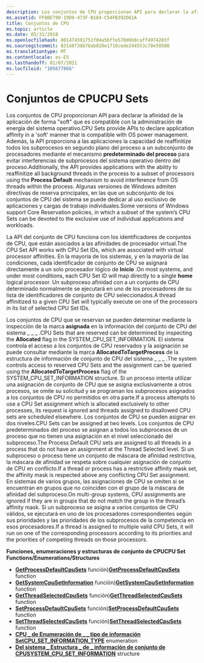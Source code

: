 ```yaml
---
description: Los conjuntos de CPU proporcionan API para declarar la afinidad de la aplicación de forma "soft" que es compatible con la administración de energía del sistema operativo.
ms.assetid: FF8BE790-19D9-473F-B184-C54FB392D61A
title: Conjuntos de CPU
ms.topic: article
ms.date: 05/31/2018
ms.openlocfilehash: 801474591751f04a5bffe570d6b8caff4974203f
ms.sourcegitcommit: 831e8f3db78ab820e1710cede244553c70e50500
ms.translationtype: MT
ms.contentlocale: es-ES
ms.lasthandoff: 01/07/2021
ms.locfileid: "105677866"
---
```

# <a name="cpu-sets"></a><span data-ttu-id="6300f-103">Conjuntos de CPU</span><span class="sxs-lookup"><span data-stu-id="6300f-103">CPU Sets</span></span>

<span data-ttu-id="6300f-104">Los conjuntos de CPU proporcionan API para declarar la afinidad de la aplicación de forma "soft" que es compatible con la administración de energía del sistema operativo.</span><span class="sxs-lookup"><span data-stu-id="6300f-104">CPU Sets provide APIs to declare application affinity in a 'soft' manner that is compatible with OS power management.</span></span> <span data-ttu-id="6300f-105">Además, la API proporciona a las aplicaciones la capacidad de reaffinitize todos los subprocesos en segundo plano del proceso a un subconjunto de procesadores mediante el mecanismo **predeterminado del proceso** para evitar interferencias de subprocesos del sistema operativo dentro del proceso.</span><span class="sxs-lookup"><span data-stu-id="6300f-105">Additionally, the API provides applications with the ability to reaffinitize all background threads in the process to a subset of processors using the **Process Default** mechanism to avoid interference from OS threads within the process.</span></span> <span data-ttu-id="6300f-106">Algunas versiones de Windows admiten directivas de reserva principales, en las que un subconjunto de los conjuntos de CPU del sistema se puede dedicar al uso exclusivo de aplicaciones y cargas de trabajo individuales.</span><span class="sxs-lookup"><span data-stu-id="6300f-106">Some versions of Windows support Core Reservation policies, in which a subset of the system’s CPU Sets can be devoted to the exclusive use of individual applications and workloads.</span></span>

<span data-ttu-id="6300f-107">La API del conjunto de CPU funciona con los identificadores de conjuntos de CPU, que están asociados a las afinidades de procesador virtual.</span><span class="sxs-lookup"><span data-stu-id="6300f-107">The CPU Set API works with CPU Set IDs, which are associated with virtual processor affinities.</span></span> <span data-ttu-id="6300f-108">En la mayoría de los sistemas, y en la mayoría de las condiciones, cada identificador de conjunto de CPU se asignará directamente a un solo procesador lógico de **Inicio** .</span><span class="sxs-lookup"><span data-stu-id="6300f-108">On most systems, and under most conditions, each CPU Set ID will map directly to a single **home** logical processor.</span></span> <span data-ttu-id="6300f-109">Un subproceso afinidad con a un conjunto de CPU determinado normalmente se ejecutará en uno de los procesadores de su lista de identificadores de conjunto de CPU seleccionados.</span><span class="sxs-lookup"><span data-stu-id="6300f-109">A thread affinitized to a given CPU Set will typically execute on one of the processors in its list of selected CPU Set IDs.</span></span>

<span data-ttu-id="6300f-110">Los conjuntos de CPU que se reservan se pueden determinar mediante la inspección de la marca **asignada** en la información del conjunto de CPU del sistema \_ \_ \_ .</span><span class="sxs-lookup"><span data-stu-id="6300f-110">CPU Sets that are reserved can be determined by inspecting the **Allocated** flag in the SYSTEM\_CPU\_SET\_INFORMATION.</span></span> <span data-ttu-id="6300f-111">El sistema controla el acceso a los conjuntos de CPU reservados y la asignación se puede consultar mediante la marca **AllocatedToTargetProcess** de la estructura de información de conjunto de CPU del sistema \_ \_ \_ .</span><span class="sxs-lookup"><span data-stu-id="6300f-111">The system controls access to reserved CPU Sets and the assignment can be queried using the **AllocatedToTargetProcess** flag of the SYSTEM\_CPU\_SET\_INFORMATION structure.</span></span> <span data-ttu-id="6300f-112">Si un proceso intenta utilizar una asignación de conjunto de CPU que se asigna exclusivamente a otros procesos, se omite su solicitud y se programan los subprocesos asignados a los conjuntos de CPU no permitidos en otra parte.</span><span class="sxs-lookup"><span data-stu-id="6300f-112">If a process attempts to use a CPU Set assignment which is allocated exclusively to other processes, its request is ignored and threads assigned to disallowed CPU sets are scheduled elsewhere.</span></span> <span data-ttu-id="6300f-113">Los conjuntos de CPU se pueden asignar en dos niveles.</span><span class="sxs-lookup"><span data-stu-id="6300f-113">CPU Sets can be assigned at two levels.</span></span> <span data-ttu-id="6300f-114">Los conjuntos de CPU predeterminados del proceso se asignan a todos los subprocesos de un proceso que no tienen una asignación en el nivel seleccionado del subproceso.</span><span class="sxs-lookup"><span data-stu-id="6300f-114">The Process Default CPU sets are assigned to all threads in a process that do not have an assignment at the Thread Selected level.</span></span> <span data-ttu-id="6300f-115">Si un subproceso o proceso tiene un conjunto de máscara de afinidad restrictiva, la máscara de afinidad se respeta sobre cualquier asignación de conjunto de CPU en conflicto.</span><span class="sxs-lookup"><span data-stu-id="6300f-115">If a thread or process has a restrictive affinity mask set, the affinity mask is respected above any conflicting CPU Set assignment.</span></span> <span data-ttu-id="6300f-116">En sistemas de varios grupos, las asignaciones de CPU se omiten si se encuentran en grupos que no coinciden con el grupo de la máscara de afinidad del subproceso.</span><span class="sxs-lookup"><span data-stu-id="6300f-116">On multi-group systems, CPU assignments are ignored if they are in groups that do not match the group in the thread’s affinity mask.</span></span> <span data-ttu-id="6300f-117">Si un subproceso se asigna a varios conjuntos de CPU válidos, se ejecutará en uno de los procesadores correspondientes según sus prioridades y las prioridades de los subprocesos de la competencia en esos procesadores.</span><span class="sxs-lookup"><span data-stu-id="6300f-117">If a thread is assigned to multiple valid CPU Sets, it will run on one of the corresponding processors according to its priorities and the priorities of competing threads on those processors.</span></span>

<span data-ttu-id="6300f-118">**Funciones, enumeraciones y estructuras de conjunto de CPU**</span><span class="sxs-lookup"><span data-stu-id="6300f-118">**CPU Set Functions/Enumerations/Structures**</span></span>

-   <span data-ttu-id="6300f-119">[**GetProcessDefaultCpuSets**](getprocessdefaultcpusets.md) función)</span><span class="sxs-lookup"><span data-stu-id="6300f-119">[**GetProcessDefaultCpuSets**](getprocessdefaultcpusets.md) function</span></span>
-   <span data-ttu-id="6300f-120">[**GetSystemCpuSetInformation**](getsystemcpusetinformation.md) función)</span><span class="sxs-lookup"><span data-stu-id="6300f-120">[**GetSystemCpuSetInformation**](getsystemcpusetinformation.md) function</span></span>
-   <span data-ttu-id="6300f-121">[**GetThreadSelectedCpuSets**](getthreadselectedcpusets.md) función)</span><span class="sxs-lookup"><span data-stu-id="6300f-121">[**GetThreadSelectedCpuSets**](getthreadselectedcpusets.md) function</span></span>
-   <span data-ttu-id="6300f-122">[**SetProcessDefaultCpuSets**](setprocessdefaultcpusets.md) función)</span><span class="sxs-lookup"><span data-stu-id="6300f-122">[**SetProcessDefaultCpuSets**](setprocessdefaultcpusets.md) function</span></span>
-   <span data-ttu-id="6300f-123">[**SetThreadSelectedCpuSets**](setthreadselectedcpusets.md) función)</span><span class="sxs-lookup"><span data-stu-id="6300f-123">[**SetThreadSelectedCpuSets**](setthreadselectedcpusets.md) function</span></span>
-   <span data-ttu-id="6300f-124">[**CPU \_ de Enumeración de \_ \_ tipo de información Set**](cpu-set-information-type.md)</span><span class="sxs-lookup"><span data-stu-id="6300f-124">[**CPU\_SET\_INFORMATION\_TYPE**](cpu-set-information-type.md) enumeration</span></span>
-   <span data-ttu-id="6300f-125">[**Del sistema \_ Estructura \_ de \_ información de conjunto de CPU**](/windows/desktop/api/winnt/ns-winnt-system_cpu_set_information)</span><span class="sxs-lookup"><span data-stu-id="6300f-125">[**SYSTEM\_CPU\_SET\_INFORMATION**](/windows/desktop/api/winnt/ns-winnt-system_cpu_set_information) structure</span></span>

 

 



